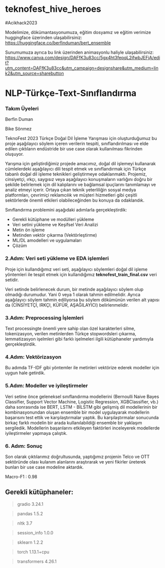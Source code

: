 # teknofest_hive_heroes
#Acikhack2023

Modelimize, dökümantasyonumuza, eğitim dosyamız ve eğitim verimize huggingface üzerinden ulaşabilirsiniz: https://huggingface.co/berfinduman/bert_ensemble 

Sunumumuza ayrıca bu link üzerinden animasyonlu haliyle ulaşabilirsiniz: https://www.canva.com/design/DAFfK3u83cc/5gx4ht3fepqL2ifwbJEFjA/edit?utm_content=DAFfK3u83cc&utm_campaign=designshare&utm_medium=link2&utm_source=sharebutton 

# NLP-Türkçe-Text-Sınıflandırma

### Takım Üyeleri
Berfin Duman

Bike Sönmez


TeknoFest 2023 Türkçe Doğal Dil İşleme Yarışması için oluşturduğumuz bu proje aşağılayıcı söylem içeren verilerin tespiti, sınıflandırılması ve elde edilen çıktıların endüstride bir use case olarak kullanılması fikrinden oluşuyor. 


Yarışma için geliştirdiğimiz projede amacımız, doğal dil işlemeyi kullanarak cümlelerdeki aşağılayıcı dili tespit etmek ve sınıflandırmak için Türkçe tabanlı doğal dil işleme teknikleri geliştirmeye odaklanmaktı. Projemiz, cinsiyetçi, ırkçı, saygısız veya aşağılayıcı konuşmaların varlığını doğru bir şekilde belirlemek için dil kalıplarını ve bağlamsal ipuçlarını tanımlamayı ve analiz etmeyi içerir. Ortaya çıkan teknik yeterliliğin sosyal medya platformları, çevrimiçi reklamcılık ve müşteri hizmetleri gibi çeşitli sektörlerde önemli etkileri olabileceğinden bu konuya da odaklandık.


Sınıflandırma problemini aşağıdaki adımlarla gerçekleştirdik:
* Gerekli kütüphane ve modülleri yükleme
* Veri setini yükleme ve Keşifsel Veri Analizi
* Metin ön işleme
* Metinden vektör çıkarma (Vektörleştirme)
* ML/DL amodelleri ve uygulamaları
* Çözüm

### 2.Adım: Veri seti yükleme ve EDA işlemleri

Proje için kullandığımız veri seti, aşağılayıcı söylemleri doğal dil işleme yöntemleri ile tespit etmek için kullandığımız **teknofest_train_final.csv** veri setidir.

Veri setinde belirlenecek durum, bir metinde aşağılayıcı söylem olup olmadığı durumudur. Yani 0 veya 1 olarak tahmin edilmelidir. Ayrıca aşağılayıcı söylem tahmin ediliyorsa bu söylem dökümünün verilen alt yapısı da (CİNSİYETÇİ, IRKÇI, KÜFÜR, AŞAĞILAYICI) belirlenmelidir.

### 3.Adım: Preprocessing İşlemleri

Text processingte önemli yere sahip olan özel karakterleri silme, tokenizasyon, verilen metinlerden Türkçe stopwordsleri çıkarma, lemmatizasyon işelmleri gibi farklı işelmeleri ilgili kütüphaneler yardımıyla gerçekleştirdik.

### 4.Adım: Vektörizasyon

Bu adımda TF-IDF gibi yöntemler ile metinleri vektörize ederek modeller için uygun hale getirdik.

### 5.Adım: Modeller ve iyileştirmeler

Veri setine önce geleneksel sınıflandırma modellerini (Bernoulli Naive Bayes Classifier, Support Vector Machine, Logistic Regression, XGBClassifier, vb.)
daha sonrasında ise BERT, LSTM - BİLSTM gibi gelişmiş dil modellerinin bir kombinasyonundan oluşan ensemble bir model uygulayarak modellerin başarısını test ettik ve karşılaştırmalar yaptık. Bu karşılaştırmalar sonucunda birkaç farklı modelin bir arada kullanılabildiği ensemble bir yaklaşım sergiledik. Modellerin başarılarını etkileyen faktörleri inceleyerek modellerde iyileştirmeler yapmaya çalıştık. 



### 6. Adım: Sonuç

Son olarak çıktılarımız doğrultusunda, yaptığımız projenin  Telco ve OTT sektöründe olası kulanım alanlarını araştırarak ve yeni fikirler üreterek bunları bir use case modeline aktardık.

Macro-F1 : 0.98 


## Gerekli kütüphaneler: 
> gradio              3.24.1

> pandas              1.5.2

> nltk                3.7

> session_info        1.0.0

> sklearn             1.2.2

> torch               1.13.1+cpu

>transformers        4.26.1




















